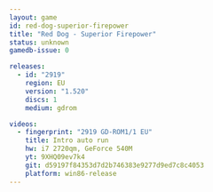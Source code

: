```yaml
---
layout: game
id: red-dog-superior-firepower
title: "Red Dog - Superior Firepower"
status: unknown
gamedb-issue: 0

releases:
  - id: "2919"
    region: EU
    version: "1.520"
    discs: 1
    medium: gdrom

videos:
  - fingerprint: "2919 GD-ROM1/1 EU"
    title: Intro auto run
    hw: i7 2720qm, GeForce 540M
    yt: 9XHQ09ev7k4
    git: d59197f84353d7d2b746383e9277d9ed7c8c4053
    platform: win86-release
---
```

